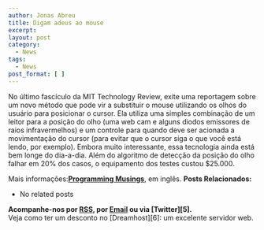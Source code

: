 ```yaml
---
author: Jonas Abreu
title: Digam adeus ao mouse
excerpt:
layout: post
category:
  - News
tags:
  - News
post_format: [ ]
---
```

No último fascículo da MIT Technology Review, exite uma reportagem sobre um novo método que pode vir a substituir o mouse utilizando os olhos do usuário para posicionar o cursor. Ela utiliza uma simples combinação de um leitor para a posição do olho (uma web cam e alguns diodos emissores de raios infravermelhos) e um controle para quando deve ser acionada a movimentação do cursor (para evitar que o cursor siga o que você está lendo, por exemplo). Embora muito interessante, essa tecnologia ainda está bem longe do dia-a-dia. Além do algoritmo de detecção da posição do olho falhar em 20% dos casos, o equipamento dos testes custou $25.000.

Mais informações:**[Programming Musings][1]**, em inglês. 
**Posts Relacionados:** 
*   No related posts









**Acompanhe-nos por [ RSS][3], por [Email][4] ou via [Twitter][5].**  
Veja como ter um desconto no [Dreamhost][6]: um excelente servidor web.

 [1]: http://jaortega.wordpress.com/
 [2]: https://twitter.com/share
 [3]: http://feeds.feedburner.com/VidaGeek
 [4]: http://feedburner.google.com/fb/a/mailverify?uri=VidaGeek&loc=pt_BR


